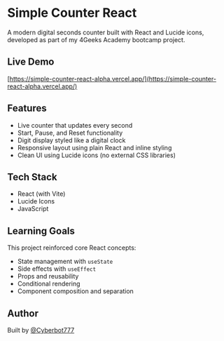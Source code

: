 # Simple Counter React

A modern digital seconds counter built with React and Lucide icons, developed as part of my 4Geeks Academy bootcamp project.

## Live Demo

[https://simple-counter-react-alpha.vercel.app/](https://simple-counter-react-alpha.vercel.app/)

## Features

- Live counter that updates every second
- Start, Pause, and Reset functionality
- Digit display styled like a digital clock
- Responsive layout using plain React and inline styling
- Clean UI using Lucide icons (no external CSS libraries)

## Tech Stack

- React (with Vite)
- Lucide Icons
- JavaScript

## Learning Goals

This project reinforced core React concepts:
- State management with `useState`
- Side effects with `useEffect`
- Props and reusability
- Conditional rendering
- Component composition and separation



## Author

Built by [@Cyberbot777](https://github.com/Cyberbot777)  

